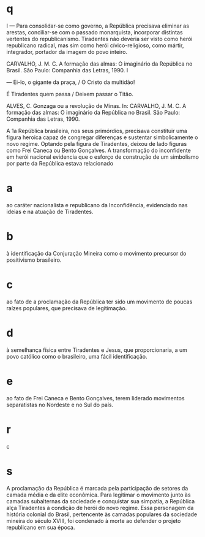# q
I — Para consolidar-se como governo, a República precisava eliminar as arestas, conciliar-se com o passado monarquista, incorporar distintas vertentes do republicanismo. Tiradentes não deveria ser visto como herói republicano radical, mas sim como herói cívico-religioso, como mártir, integrador, portador da imagem do povo inteiro.

CARVALHO, J. M. C. A formação das almas: O imaginário da República no Brasil. São Paulo: Companhia das Letras, 1990. I

— Ei-lo, o gigante da praça, / O Cristo da multidão!

É Tiradentes quem passa / Deixem passar o Titão.

ALVES, C. Gonzaga ou a revolução de Minas. In: CARVALHO, J. M. C. A formação das almas: O imaginário da República no Brasil. São Paulo: Companhia das Letras, 1990.

A 1a República brasileira, nos seus primórdios, precisava constituir uma figura heroica capaz de congregar diferenças e sustentar simbolicamente o novo regime. Optando pela figura de Tiradentes, deixou de lado figuras como Frei Caneca ou Bento Gonçalves. A transformação do inconfidente em herói nacional evidencia que o esforço de construção de um simbolismo por parte da República estava relacionado

# a
ao caráter nacionalista e republicano da Inconfidência, evidenciado nas ideias e na atuação de Tiradentes.

# b
à identificação da Conjuração Mineira como o movimento precursor do positivismo brasileiro.

# c
ao fato de a proclamação da República ter sido um movimento de poucas raízes populares, que precisava de legitimação.

# d
à semelhança física entre Tiradentes e Jesus, que proporcionaria, a um povo católico como o brasileiro, uma fácil identificação.

# e
ao fato de Frei Caneca e Bento Gonçalves, terem liderado movimentos separatistas no Nordeste e no Sul do país.

# r
c

# s
A proclamação da República é marcada pela participação de setores da camada média e da elite econômica. Para legitimar o movimento junto às camadas subalternas da sociedade e conquistar sua simpatia, a República alça Tiradentes à condição de herói do novo regime. Essa personagem da história colonial do Brasil, pertencente às camadas populares da sociedade mineira do século XVIII, foi condenado à morte ao defender o projeto republicano em sua época.
